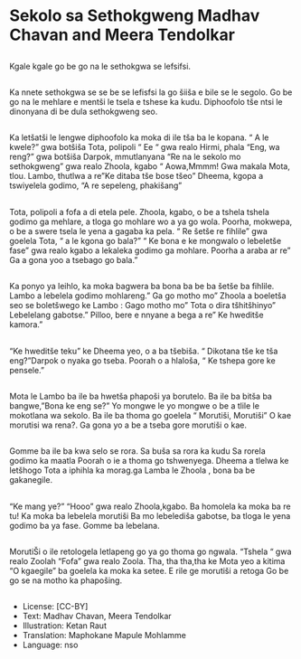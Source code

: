# Sekolo sa Sethokgweng Madhav Chavan and Meera Tendolkar

##
Kgale kgale go be go na le
sethokgwa se lefsifsi.

##
Ka nnete sethokgwa se se be se
lefisfsi la go šiiša e bile se le
segolo.
Go be go na le mehlare e
mentši le tsela e tshese ka
kudu.
Diphoofolo tše ntsi le dinonyana
di be dula sethokgweng seo.

##
Ka letšatši le lengwe diphoofolo ka moka di ile
tša ba le kopana.
“ A le kwele?” gwa botšiša Tota, polipoli
“ Ee “ gwa realo Hirmi, phala
“Eng, wa reng?” gwa botšiša Darpok,
mmutlanyana
“Re na le sekolo mo sethokgweng” gwa realo
Zhoola, kgabo
“ Aowa,Mmmm! Gwa makala Mota, tlou.
Lambo, thutlwa a re”Ke ditaba tše bose tšeo”
Dheema, kgopa a tswiyelela godimo, “A re
sepeleng, phakišang”

##
Tota, polipoli a fofa a di etela pele.
Zhoola, kgabo, o be a tshela tshela godimo ga
mehlare, a tloga go mohlare wo a ya go wola.
Poorha, mokwepa, o be a swere tsela le yena a
gagaba ka pela.
“ Re šetše re fihlile” gwa goelela Tota, “ a le
kgona go bala?”
“ Ke bona e ke mongwalo o lebeletše fase” gwa
realo kgabo a lekaleka godimo ga mohlare.
Poorha a araba ar re” Ga a gona yoo a tsebago
go bala.”

##
Ka ponyo ya leihlo, ka moka
bagwera ba bona ba be ba
šetše ba fihlile.
Lambo a lebelela godimo
mohlareng.” Ga go motho mo”
Zhoola a boeletša seo se
boletšwego ke Lambo : Gago
motho mo”
Tota o dira tšhitšhinyo”
Lebelelang gabotse.”
Pilloo, bere e nnyane a bega a
re” Ke hweditše kamora.”

##
“Ke hweditše teku” ke Dheema
yeo, o a ba tšebiša.
“ Dikotana tše ke tša
eng?”Darpok o nyaka go tseba.
Poorah o a hlaloša, “ Ke tshepa
gore ke pensele.”

##
Mota le Lambo ba ile ba hwetša
phapoši ya borutelo.
Ba ile ba bitša ba
bangwe,”Bona ke eng se?”
Yo mongwe le yo mongwe o be
a tlile le mokotlana wa sekolo.
Ba ile ba thoma go goelela “
Morutiši, Morutiši”
O kae morutisi wa rena?.
Ga gona yo a be a tseba gore
morutiši o kae.

##
Gomme ba ile ba kwa selo se
rora.
Sa buša sa rora ka kudu
Sa rorela godimo ka maatla
Poorah o ie a thoma go
tshwenyega.
Dheema a tlelwa ke letšhogo
Tota a iphihla ka morag.ga
Lamba le Zhoola , bona ba be
gakanegile.

##
“Ke mang ye?”
“Hooo” gwa realo Zhoola,kgabo.
Ba homolela ka moka ba re tu!
Ka moka ba lebelela morutiši
Ba mo lebelediša gabotse, ba
tloga le yena godimo ba ya
fase.
Gomme ba lebelana.

##
MorutiŠi o ile retologela
letlapeng go ya go thoma go
ngwala.
“Tshela “ gwa realo Zoolah
“Fofa” gwa realo Zoola.
Tha, tha tha,tha ke Mota yeo a
kitima
“O kgaegile” ba goelela ka
moka ka setee.
E rile ge morutiši a retoga
Go be go se na motho ka
phapošing.

##
* License: [CC-BY]
* Text: Madhav Chavan, Meera Tendolkar
* Illustration: Ketan Raut
* Translation: Maphokane Mapule Mohlamme
* Language: nso
